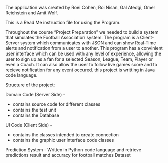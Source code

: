 The application was created by Roei Cohen, Roi Nisan, Gal Atedgi, Omer Reichstein and Amit Wolf.

This is a Read Me instruction file for using the Program.

Throughout the course “Project Preparation” we needed to build a system that simulates the Football Association system.
The program is a Client-Server system which communicates with JSON and can show Real-Time alerts and notification from a user to another.
This program has a convinient user interface which can be used with any level of experience, allowing the user to 
sign up as a fan for a selected Season, League, Team, Player or even a Coach.
It can also allow the user to follow live games score and to recieve notification for any event occured.
this project is writting in Java code language.

Structure of the project:

Domain Code (Server Side) - 
* contains source code for different classes
* contains the test unit
* contains the Database


UI Code (Client Side) - 
* contains the classes intended to create connection
* contains the graphic user interface code classes


Prediction System - 
Written in Python code language and retrieve predictions result and accuracy for football matches Dataset

